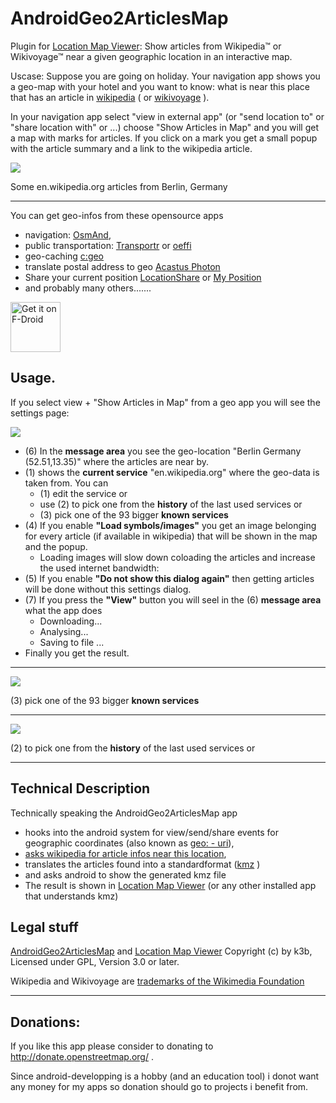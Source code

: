 # AndroidGeo2ArticlesMap

Plugin for [Location Map Viewer](https://f-droid.org/en/packages/de.k3b.android.locationMapViewer): 
Show articles from Wikipedia™ or Wikivoyage™ near a given geographic location in an interactive map.

Uscase: Suppose you are going on holiday. Your navigation app shows you a geo-map with your hotel
and you want to know: what is near this place that has an article in [wikipedia](https://en.wikipedia.org) 
( or [wikivoyage](https://en.wikivoyage.org) ). 

In your navigation app select "view in external app" (or "send location to" or "share location with" or ...) 
choose "Show Articles in Map" and you will get a map with marks for articles. If you click on a mark you get
a small popup with the article summary and a link to the wikipedia article.  

![](https://raw.githubusercontent.com/k3b/AndroidGeo2ArticlesMap/main/fastlane/metadata/android/en-US/images/phoneScreenshots/0-ageo2ArticleMap-map-popup.png)

Some en.wikipedia.org articles from Berlin, Germany 

--- 

You can get geo-infos from these opensource apps

* navigation: [OsmAnd](https://f-droid.org/packages/net.osmand.plus/),
* public transportation: [Transportr](https://f-droid.org/packages/de.grobox.liberario) or [oeffi](https://f-droid.org/packages/de.schildbach.oeffi)
* geo-caching [c:geo](https://apt.izzysoft.de/fdroid/index/apk/cgeo.geocaching)
* translate postal address to geo [Acastus Photon ](https://f-droid.org/packages/name.gdr.acastus_photon)
* Share your current position [LocationShare](https://f-droid.org/packages/ca.cmetcalfe.locationshare) or [My Position](https://f-droid.org/packages/net.mypapit.mobile.myposition)
* and probably many others.......

[<img src="https://fdroid.gitlab.io/artwork/badge/get-it-on.png"
     alt="Get it on F-Droid"
     height="80">](https://f-droid.org/packages/de.k3b.android.geo2articlesmap/)

## Usage.

If you select view + "Show Articles in Map" from a geo app you will see the settings page:

![](https://raw.githubusercontent.com/k3b/AndroidGeo2ArticlesMap/main/fastlane/more_images/91-ageo2ArticleMap-settings.png)

* (6) In the **message area** you see the geo-location "Berlin Germany (52.51,13.35)" where the articles are near by.
* (1) shows the **current service** "en.wikipedia.org" where the geo-data is taken from. You can 
  * (1) edit the service or 
  * use (2) to pick one from the **history** of the last used services or 
  * (3) pick one of the 93 bigger **known services**
* (4) If you enable **"Load symbols/images"** you get an image belonging for every article (if available in wikipedia) that will be shown in the map and the popup.
  * Loading images will slow down coloading the articles and increase the used internet bandwidth:
* (5) If you enable **"Do not show this dialog again"** then getting articles will be done without this settings dialog.
* (7) If you press the **"View"** button you will seel in the (6) **message area** what the app does
  * Downloading...
  * Analysing...
  * Saving to file ...
* Finally you get the result.

--- 

![](https://raw.githubusercontent.com/k3b/AndroidGeo2ArticlesMap/main/fastlane/metadata/android/en-US/images/phoneScreenshots/2-ageo2ArticleMap-pick-service.png)

(3) pick one of the 93 bigger **known services**

--- 

![](https://raw.githubusercontent.com/k3b/AndroidGeo2ArticlesMap/main/fastlane/metadata/android/en-US/images/phoneScreenshots/3-ageo-service-history.png)

(2) to pick one from the **history** of the last used services or

--- 


## Technical Description 

Technically speaking the AndroidGeo2ArticlesMap app 
* hooks into the android system for view/send/share events for geographic coordinates (also known as [geo: - uri](https://en.wikipedia.org/wiki/Geo_URI_scheme)), 
* [asks wikipedia for article infos near this location](https://en.wikipedia.org/w/api.php),
* translates the articles found into a standardformat ([kmz](https://en.wikipedia.org/wiki/Keyhole_Markup_Language) )
* and asks android to show the generated kmz file
* The result is shown in [Location Map Viewer](https://f-droid.org/en/packages/de.k3b.android.locationMapViewer) (or any other installed app that understands kmz) 

## Legal stuff

[AndroidGeo2ArticlesMap](https://github.com/k3b/AndroidGeo2ArticlesMap) and 
[Location Map Viewer](https://github.com/k3b/LocationMapViewer) 
Copyright (c) by k3b, Licensed under GPL, Version 3.0 or later.

Wikipedia and Wikivoyage are  [trademarks of the Wikimedia Foundation](https://foundation.wikimedia.org/wiki/Wikimedia_trademarks)

-----

## Donations: 

If you like this app please consider to donating to http://donate.openstreetmap.org/ .

Since android-developping is a hobby (and an education tool) i donot want any 
money for my apps so donation should go to projects i benefit from.

